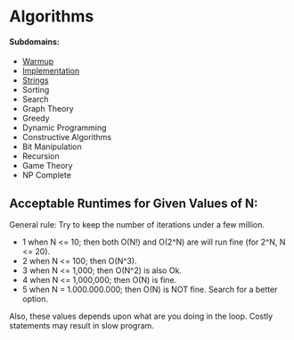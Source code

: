 # Algorithms

#### Subdomains:

- [Warmup](./warmup)
- [Implementation](./implementation)
- [Strings](./strings)
- Sorting
- Search
- Graph Theory
- Greedy
- Dynamic Programming
- Constructive Algorithms
- Bit Manipulation
- Recursion
- Game Theory
- NP Complete

## Acceptable Runtimes for Given Values of N: 

General rule: Try to keep the number of iterations under a few million.

- 1 when N <= 10; then both O(N!) and O(2^N) are will run fine (for 2^N, N <= 20).
- 2 when N <= 100; then O(N^3).
- 3 when N <= 1,000; then O(N^2) is also Ok.
- 4 when N <= 1,000,000; then O(N) is fine.
- 5 when N = 1.000.000.000; then O(N) is NOT fine. Search for a better option.

Also, these values depends upon what are you doing in the loop. Costly statements may result in slow program.

